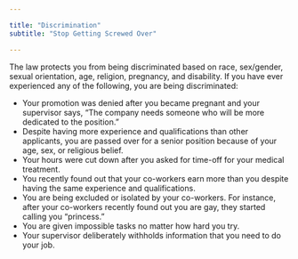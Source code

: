```yaml
---

title: "Discrimination"
subtitle: "Stop Getting Screwed Over"

---
```

The law protects you from being discriminated based on race, sex/gender, sexual orientation, age, religion, pregnancy, and disability.  If you have ever experienced any of the following, you are being discriminated: 

* Your promotion was denied after you became pregnant and your supervisor says, “The company needs someone who will be more dedicated to the position.”
* Despite having more experience and qualifications than other applicants, you are passed over for a senior position because of your age, sex, or religious belief.
* Your hours were cut down after you asked for time-off for your medical treatment.
* You recently found out that your co-workers earn more than you despite having the same experience and qualifications.
* You are being excluded or isolated by your co-workers. For instance, after your co-workers recently found out you are gay, they started calling you “princess.”
* You are given impossible tasks no matter how hard you try.
* Your supervisor deliberately withholds information that you need to do your job.  
